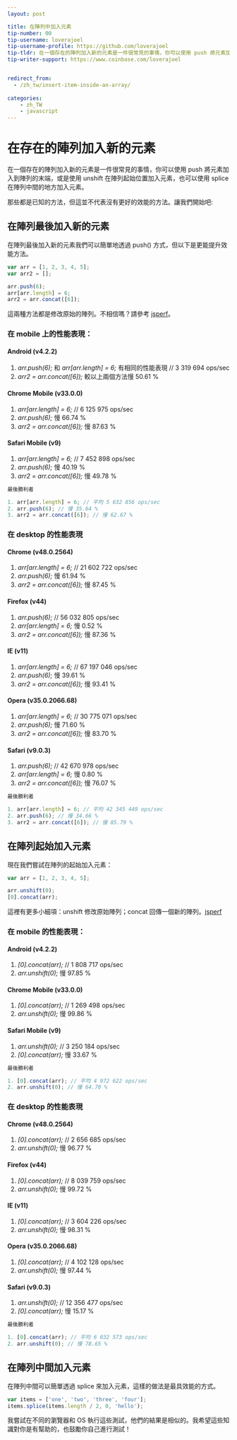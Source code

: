 ```yaml
---
layout: post

title: 在陣列中加入元素
tip-number: 00
tip-username: loverajoel
tip-username-profile: https://github.com/loverajoel
tip-tldr: 在一個存在的陣列加入新的元素是一件很常見的事情，你可以使用 push 將元素加入到陣列的末端，或是使用 unshift 在陣列起始位置加入元素，也可以使用 splice 在陣列中間的地方加入元素。
tip-writer-support: https://www.coinbase.com/loverajoel


redirect_from:
  - /zh_tw/insert-item-inside-an-array/
  
categories:
    - zh_TW
    - javascript
---
```


# 在存在的陣列加入新的元素

在一個存在的陣列加入新的元素是一件很常見的事情，你可以使用 push 將元素加入到陣列的末端，或是使用 unshift 在陣列起始位置加入元素，也可以使用 splice 在陣列中間的地方加入元素。

那些都是已知的方法，但這並不代表沒有更好的效能的方法。讓我們開始吧:

## 在陣列最後加入新的元素

在陣列最後加入新的元素我們可以簡單地透過 push() 方式，但以下是更能提升效能方法。

```javascript
var arr = [1, 2, 3, 4, 5];
var arr2 = [];

arr.push(6);
arr[arr.length] = 6;
arr2 = arr.concat([6]);
```
這兩種方法都是修改原始的陣列。不相信嗎？請參考 [jsperf](http://jsperf.com/push-item-inside-an-array)。

### 在 mobile 上的性能表現：

#### Android (v4.2.2)

1. _arr.push(6);_ 和 _arr[arr.length] = 6;_ 有相同的性能表現 // 3 319 694 ops/sec
3. _arr2 = arr.concat([6]);_ 較以上兩個方法慢 50.61 %

#### Chrome Mobile (v33.0.0)

1. _arr[arr.length] = 6;_ // 6 125 975 ops/sec
2. _arr.push(6);_ 慢 66.74 %
3. _arr2 = arr.concat([6]);_ 慢 87.63 %

#### Safari Mobile (v9)

1. _arr[arr.length] = 6;_ // 7 452 898 ops/sec
2. _arr.push(6);_ 慢 40.19 %
3. _arr2 = arr.concat([6]);_ 慢 49.78 %

```javascript
最後勝利者

1. arr[arr.length] = 6; // 平均 5 632 856 ops/sec
2. arr.push(6); // 慢 35.64 %
3. arr2 = arr.concat([6]); // 慢 62.67 %
```

### 在 desktop 的性能表現

#### Chrome (v48.0.2564)

1. _arr[arr.length] = 6;_ // 21 602 722 ops/sec
2. _arr.push(6);_ 慢 61.94 %
3. _arr2 = arr.concat([6]);_ 慢 87.45 %

#### Firefox (v44)

1. _arr.push(6);_ // 56 032 805 ops/sec
2. _arr[arr.length] = 6;_ 慢 0.52 %
3. _arr2 = arr.concat([6]);_ 慢 87.36 %

#### IE (v11)

1. _arr[arr.length] = 6;_ // 67 197 046 ops/sec
2. _arr.push(6);_ 慢 39.61 %
3. _arr2 = arr.concat([6]);_ 慢 93.41 %

#### Opera (v35.0.2066.68)

1. _arr[arr.length] = 6;_ // 30 775 071 ops/sec
2. _arr.push(6);_ 慢 71.60 %
3. _arr2 = arr.concat([6]);_ 慢 83.70 %

#### Safari (v9.0.3)

1. _arr.push(6);_ // 42 670 978 ops/sec
2. _arr[arr.length] = 6;_ 慢 0.80 %
3. _arr2 = arr.concat([6]);_ 慢 76.07 %

```javascript
最後勝利者

1. arr[arr.length] = 6; // 平均 42 345 449 ops/sec
2. arr.push(6); // 慢 34.66 %
3. arr2 = arr.concat([6]); // 慢 85.79 %
```

## 在陣列起始加入元素

現在我們嘗試在陣列的起始加入元素：

```javascript
var arr = [1, 2, 3, 4, 5];

arr.unshift(0);
[0].concat(arr);
```
這裡有更多小細項：unshift 修改原始陣列；concat 回傳一個新的陣列。[jsperf](http://jsperf.com/unshift-item-inside-an-array)

### 在 mobile 的性能表現：

#### Android (v4.2.2)

1. _[0].concat(arr);_ // 1 808 717 ops/sec
2. _arr.unshift(0);_ 慢 97.85 %

#### Chrome Mobile (v33.0.0)

1. _[0].concat(arr);_ // 1 269 498 ops/sec
2. _arr.unshift(0);_ 慢 99.86 %

#### Safari Mobile (v9)

1. _arr.unshift(0);_ // 3 250 184 ops/sec
2. _[0].concat(arr);_ 慢 33.67 %

```javascript
最後勝利者

1. [0].concat(arr); // 平均 4 972 622 ops/sec
2. arr.unshift(0); // 慢 64.70 %
```

### 在 desktop 的性能表現

#### Chrome (v48.0.2564)

1. _[0].concat(arr);_ // 2 656 685 ops/sec
2. _arr.unshift(0);_ 慢 96.77 %

#### Firefox (v44)

1. _[0].concat(arr);_ // 8 039 759 ops/sec
2. _arr.unshift(0);_ 慢 99.72 %

#### IE (v11)

1. _[0].concat(arr);_ // 3 604 226 ops/sec
2. _arr.unshift(0);_ 慢 98.31 %

#### Opera (v35.0.2066.68)

1. _[0].concat(arr);_ // 4 102 128 ops/sec
2. _arr.unshift(0);_ 慢 97.44 %

#### Safari (v9.0.3)

1. _arr.unshift(0);_ // 12 356 477 ops/sec
2. _[0].concat(arr);_ 慢 15.17 %

```javascript
最後勝利者

1. [0].concat(arr); // 平均 6 032 573 ops/sec
2. arr.unshift(0); // 慢 78.65 %
```

## 在陣列中間加入元素

在陣列中間可以簡單透過 splice 來加入元素，這樣的做法是最具效能的方式。

```javascript
var items = ['one', 'two', 'three', 'four'];
items.splice(items.length / 2, 0, 'hello');
```

我嘗試在不同的瀏覽器和 OS 執行這些測試，他們的結果是相似的。我希望這些知識對你是有幫助的，也鼓勵你自己進行測試！